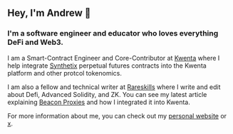 ## Hey, I'm Andrew 👋

### I'm a software engineer and educator who loves everything DeFi and Web3.

I am a Smart-Contract Engineer and Core-Contributor at [Kwenta](https://kwenta.io/) where I help integrate [Synthetix](https://www.synthetix.io/) perpetual futures contracts into the Kwenta platform and other protcol tokenomics. 

I am also a fellow and technical writer at [Rareskills](https://www.rareskills.io/) where I write and edit about Defi, Advanced Solidity, and ZK. You can see my latest article explaining [Beacon Proxies](https://www.rareskills.io/post/beacon-proxy) and how I integrated it into Kwenta.

For more information about me, you can check out my [personal website](https://definative.xyz/) or [x](https://x.com/andrewcmonte).

